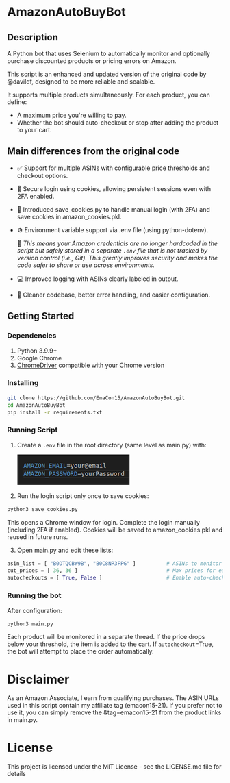 # AmazonAutoBuyBot
## Description
A Python bot that uses Selenium to automatically monitor and optionally purchase discounted products or pricing errors on Amazon.

This script is an enhanced and updated version of the original code by @davildf, designed to be more reliable and scalable.

It supports multiple products simultaneously. For each product, you can define:
- A maximum price you're willing to pay.
- Whether the bot should auto-checkout or stop after adding the product to your cart.
## Main differences from the original code
- ✅ Support for multiple ASINs with configurable price thresholds and checkout options.
- 🔐 Secure login using cookies, allowing persistent sessions even with 2FA enabled.
- 💾 Introduced save_cookies.py to handle manual login (with 2FA) and save cookies in amazon_cookies.pkl.
- ⚙️ Environment variable support via .env file (using python-dotenv).
  
  🔐 *This means your Amazon credentials are no longer hardcoded in the script but safely stored in a separate `.env` file that is not tracked by version control (i.e., Git). This greatly improves security and makes the code safer to share or use across environments.*
- 💻 Improved logging with ASINs clearly labeled in output.
- 🧼 Cleaner codebase, better error handling, and easier configuration.

## Getting Started
### Dependencies
  1. Python 3.9.9+
  2. Google Chrome
  3. [ChromeDriver](https://developer.chrome.com/docs/chromedriver/downloads?hl=it) compatible with your Chrome version
### Installing
  ```bash
  git clone https://github.com/EmaCon15/AmazonAutoBuyBot.git
  cd AmazonAutoBuyBot
  pip install -r requirements.txt
  ```
### Running Script
  1. Create a `.env` file in the root directory (same level as main.py) with:
   
      ![alt text](image.png)
  
  2. Run the login script only once to save cookies:
  ```bash
  python3 save_cookies.py
  ```
  This opens a Chrome window for login. Complete the login manually (including 2FA if enabled). Cookies will be saved to amazon_cookies.pkl and reused in future runs.

  3. Open main.py and edit these lists:
  ```python
  asin_list = [ "B0DTQCBW9B", "B0C8NR3FPG" ]          # ASINs to monitor
  cut_prices = [ 36, 36 ]                             # Max prices for each ASIN
  autocheckouts = [ True, False ]                     # Enable auto-checkout per item
  ```
### Running the bot
After configuration:
```bash
python3 main.py
```
Each product will be monitored in a separate thread. If the price drops below your threshold, the item is added to the cart. If `autocheckout`=True, the bot will attempt to place the order automatically.
# Disclaimer
As an Amazon Associate, I earn from qualifying purchases.
The ASIN URLs used in this script contain my affiliate tag (emacon15-21). If you prefer not to use it, you can simply remove the &tag=emacon15-21 from the product links in main.py.
# License
This project is licensed under the MIT License - see the LICENSE.md file for details